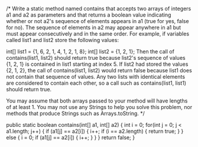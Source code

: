 /*
Write a static method named contains that accepts two arrays of integers a1 and a2 
as parameters and that returns a boolean value indicating whether or not a2's sequence 
of elements appears in a1 (true for yes, false for no). The sequence of elements in a2 
may appear anywhere in a1 but must appear consecutively and in the same order. 
For example, if variables called list1 and list2 store the following values:

int[] list1 = {1, 6, 2, 1, 4, 1, 2, 1, 8};
int[] list2 = {1, 2, 1};
Then the call of contains(list1, list2) should return true because list2's sequence 
of values {1, 2, 1} is contained in list1 starting at index 5. If list2 had stored the 
values {2, 1, 2}, the call of contains(list1, list2) would return false because list1 
does not contain that sequence of values. Any two lists with identical elements are 
considered to contain each other, so a call such as contains(list1, list1) should return true.

You may assume that both arrays passed to your method will have lengths of at least 1. 
You may not use any Strings to help you solve this problem, nor methods that produce Strings such as Arrays.toString.
*/

public static boolean contains(int[] a1, int[] a2) {
    int i = 0;
    for(int j = 0; j < a1.length; j++) {
        if (a1[j] == a2[i]) {
            i++;
            if (i == a2.length) {
                return true;
            }
        } else {
            i = 0;
            if (a1[j] == a2[i]) {
                i++;
            }
        }
    }
    return false;
}
